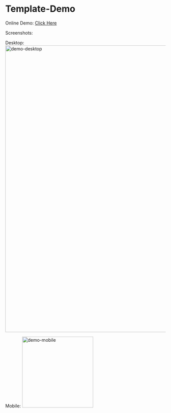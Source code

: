 # Template-Demo

Online Demo: [Click Here](https://jlyu26.github.io/Template-Demo/)

Screenshots:

Desktop:
<img width="901" alt="demo-desktop" src="https://user-images.githubusercontent.com/20265633/34705798-08431160-f4fb-11e7-81d4-aa2da625353e.PNG">

Mobile:
<img width="223" alt="demo-mobile" src="https://user-images.githubusercontent.com/20265633/34705800-0a7f6de8-f4fb-11e7-95f1-faebe4a1c67f.PNG">

